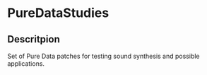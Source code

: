 # PureDataStudies

## Descritpion

Set of Pure Data patches for testing sound synthesis and possible applications.

